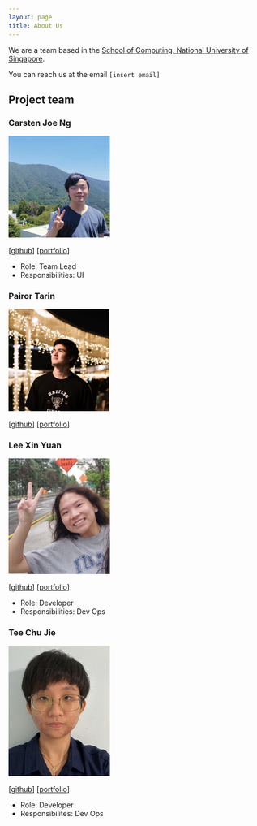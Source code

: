 ```yaml
---
layout: page
title: About Us
---
```


We are a team based in the [School of Computing, National University of Singapore](http://www.comp.nus.edu.sg).

You can reach us at the email `[insert email]`

## Project team

### Carsten Joe Ng

<img src="images/carsten.png" width="200px">

[[github](http://github.com/wyrkx)]
[[portfolio](team/carsten.md)]

- Role: Team Lead
- Responsibilities: UI

### Pairor Tarin

<img src="images/TarinPairorProfile.png" width="199px">

[[github](http://github.com/TarinPairor)]
[[portfolio](team/johndoe.md)]

### Lee Xin Yuan

<img src="images/xinyuan.png" width="200px">

[[github](http://github.com/agreatdayy)]
[[portfolio](team/xinyuan.md)]

- Role: Developer
- Responsibilities: Dev Ops

### Tee Chu Jie

<img src="images/chujie.png" width="200px">

[[github](https://github.com/tamagochuuu)]
[[portfolio](team/chujie.md)]

- Role: Developer
- Responsibilites: Dev Ops
